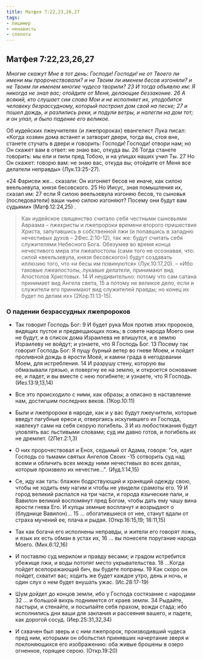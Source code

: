 ```yaml
---
title: Матфея 7:22,23,26,27
tags: 
- лицимер
- ненависть
- слепота
---
```


## Матфея 7:22,23,26,27

*Многие скажут Мне в тот день: Господи! Господи! не от Твоего ли имени мы пророчествовали? и не Твоим ли именем бесов изгоняли? и не Твоим ли именем многие чудеса творили? 23 И тогда объявлю им: Я никогда не знал вас; отойдите от Меня, делающие беззаконие.
26 А всякий, кто слушает сии слова Мои и не исполняет их, уподобится человеку безрассудному, который построил дом свой на песке; 27 и пошел дождь, и разлились реки, и подули ветры, и налегли на дом тот; и он упал, и было падение его великое.*

Об иудейских лжеучителях (и лжепророках) евангелист Лука писал: «Когда хозяин дома встанет и затворит двери, тогда вы, стоя вне, станете стучать в двери и говорить: Господи! Господи! отвори нам; но Он скажет вам в ответ: не знаю вас, откуда вы. 26 Тогда станете говорить: мы ели и пили пред Тобою, и на улицах наших учил Ты. 27 Но Он скажет: говорю вам: не знаю вас, откуда вы; отойдите от Меня все делатели неправды» (Лук.13:25-27). 

«24 Фарисеи же… сказали: Он изгоняет бесов не иначе, как силою веельзевула, князя бесовского. 25 Но Иисус, зная помышления их, сказал им: 27 если Я силою веельзевула изгоняю бесов, то сыновья (последователи) ваши чьею силою изгоняют? Посему они будут вам судьями» (Матф.12:24,25) . 

>Как иудейское священство считало себя честными сыновьями Авраама – лжехристы и лжепророки времени второго пришествия Христа, запутавшись в собственной лжи (и попавшись в западню нечестивых духов – 2Фес.2:10-12), так же: будут считать себя служителями Небесного Бога. Обезумев во время конца нечестивого мира эти лжеапостолы (сами того не осознавая, что: силой «веельзевула, князя бесовского») будут создавать иллюзию того, что «и бесы им повинуются» (Лук.10:17,20). – «Ибо таковые лжеапостолы, лукавые делатели, принимают вид Апостолов Христовых. 14 И неудивительно: потому что сам сатана принимает вид Ангела света, 15 а потому не великое дело, если и служители его принимают вид служителей правды; но конец их будет по делам их» (2Кор.11:13-15).

### О падении безрассудных лжепророков

- Так говорит Господь Бог: 9 И будет рука Моя против этих пророков, видящих пустое и предвещающих ложь; в совете народа Моего они не будут, и в список дома Израилева не впишутся, и в землю Израилеву не войдут; и узнаете, что Я Господь Бог. 13 Посему так говорит Господь Бог: Я пущу бурный ветер во гневе Моем, и пойдет проливной дождь в ярости Моей, и камни града в негодовании Моем, для истребления. 14 И разрушу стену, которую вы обмазывали грязью, и повергну ее на землю, и откроется основание ее, и падет, и вы вместе с нею погибнете; и узнаете, что Я Господь. (Иез.13:9,13,14)

- Все это происходило с ними, как образы; а описано в наставление нам, достигшим последних веков. (1Кор.10:11)

- Были и лжепророки в народе, как и у вас будут лжеучители, которые введут пагубные ереси и, отвергаясь искупившего их Господа, навлекут сами на себя скорую погибель. 3 И из любостяжания будут уловлять вас льстивыми словами; суд им давно готов, и погибель их не дремлет. (2Пет.2:1,3)

- О них пророчествовал и Енох, седьмый от Адама, говоря: "се, идет Господь со тьмами святых Ангелов Своих -15 сотворить суд над всеми и обличить всех между ними нечестивых во всех делах, которые произвело их нечестие…". (Иуд.1:14,15)

- Се, иду как тать: блажен бодрствующий и хранящий одежду свою, чтобы не ходить ему нагим и чтобы не увидели срамоты его. 19 И город великий распался на три части, и города языческие пали, и Вавилон великий воспомянут пред Богом, чтобы дать ему чашу вина ярости гнева Его. И купцы земные восплачут и возрыдают о (блуднице Вавилон)… 15 … обогатившиеся от нее, станут вдали от страха мучений ее, плача и рыдая. (Откр.16:15,19; 18:11,15)

- Так как богачи его исполнены неправды, и жители его говорят ложь, и язык их есть обман в устах их, 16 … вы понесете поругание народа Моего. (Мих.6:12,16)

- И поставлю суд мерилом и правду весами; и градом истребится убежище лжи, и воды потопят место укрывательства. 18 …Когда пойдет всепоражающий бич, вы будете попраны. 19 Как скоро он пойдет, схватит вас; ходить же будет каждое утро, день и ночь, и один слух о нем будет внушать ужас. (Ис.28:17-19)

- Шум дойдет до концов земли, ибо у Господа состязание с народами 32 … и большой вихрь поднимется от краев земли. 34 Рыдайте, пастыри, и стенайте, и посыпайте себя прахом, вожди стада; ибо исполнились дни ваши для заклания и рассеяния вашего, и падете, как дорогой сосуд. (Иер.25:31,32,34)

- И схвачен был зверь и с ним лжепророк, производивший чудеса пред ним, которыми он обольстил принявших начертание зверя и поклоняющихся его изображению: оба живые брошены в озеро огненное, горящее серою. (Откр.19:20)